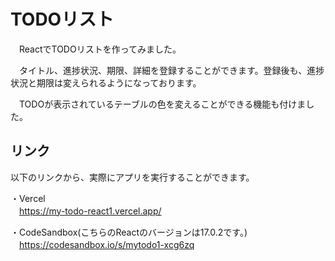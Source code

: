 # TODOリスト

　ReactでTODOリストを作ってみました。

　タイトル、進捗状況、期限、詳細を登録することができます。登録後も、進捗状況と期限は変えられるようになっております。  

　TODOが表示されているテーブルの色を変えることができる機能も付けました。
 
 
 
## リンク

以下のリンクから、実際にアプリを実行することができます。

・Vercel  
　https://my-todo-react1.vercel.app/

・CodeSandbox(こちらのReactのバージョンは17.0.2です。)  
  　https://codesandbox.io/s/mytodo1-xcg6zq

